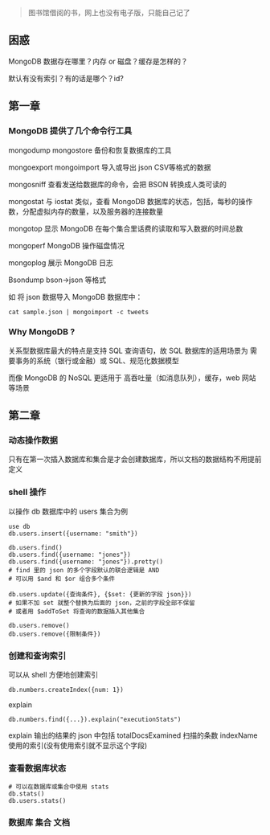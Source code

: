 > 图书馆借阅的书，网上也没有电子版，只能自己记了

## 困惑

MongoDB 数据存在哪里？内存 or 磁盘？缓存是怎样的？

默认有没有索引？有的话是哪个？id?

## 第一章

### MongoDB 提供了几个命令行工具

mongodump mongostore 备份和恢复数据库的工具

mongoexport mongoimport 导入或导出 json CSV等格式的数据

mongosniff 查看发送给数据库的命令，会把 BSON 转换成人类可读的

mongostat 与 iostat 类似，查看 MongoDB 数据库的状态，包括，每秒的操作数，分配虚拟内存的数量，以及服务器的连接数量

mongotop 显示 MongoDB 在每个集合里话费的读取和写入数据的时间总数

mongoperf MongoDB 操作磁盘情况

mongoplog 展示 MongoDB 日志

Bsondump bson->json 等格式



如 将 json 数据导入 MongoDB 数据库中：

```shell
cat sample.json | mongoimport -c tweets
```





### Why MongoDB ?

关系型数据库最大的特点是支持 SQL 查询语句，故 SQL 数据库的适用场景为 需要事务的系统（银行或金融）或 SQL、规范化数据模型

而像 MongoDB 的 NoSQL 更适用于 高吞吐量（如消息队列），缓存，web 网站等场景



## 第二章

### 动态操作数据

只有在第一次插入数据库和集合是才会创建数据库，所以文档的数据结构不用提前定义



### shell 操作

以操作 db 数据库中的 users 集合为例

```shell
use db
db.users.insert({username: "smith"})

db.users.find()
db.users.find({username: "jones"})
db.users.find({username: "jones"}).pretty()
# find 里的 json 的多个字段默认的联合逻辑是 AND
# 可以用 $and 和 $or 组合多个条件

db.users.update({查询条件}, {$set: {更新的字段 json}})
# 如果不加 set 就整个替换为后面的 json，之前的字段全部不保留
# 或者用 $addToSet 将查询的数据插入其他集合

db.users.remove()
db.users.remove({限制条件})
```



### 创建和查询索引

可以从 shell 方便地创建索引

```shell
db.numbers.createIndex({num: 1})
```

explain

```shell
db.numbers.find({...}).explain("executionStats")
```

explain 输出的结果的 json 中包括 totalDocsExamined 扫描的条数 indexName 使用的索引(没有使用索引就不显示这个字段)



### 查看数据库状态
```shell
# 可以在数据库或集合中使用 stats
db.stats()
db.users.stats()

```



### 数据库 集合 文档




















































































